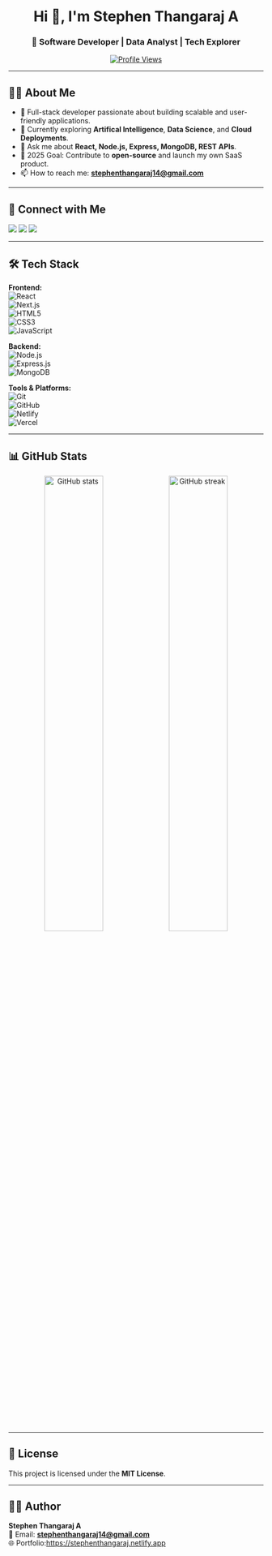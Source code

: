 <h1 align="center">Hi 👋, I'm Stephen Thangaraj A</h1>
<h3 align="center">🚀 Software Developer | Data Analyst | Tech Explorer</h3>

<p align="center">
  <a href="https://github.com/StephenThangarajA">
    <img src="https://komarev.com/ghpvc/?username=StephenThangarajA&label=Profile%20views&color=0e75b6&style=flat" alt="Profile Views" />
  </a>
</p>

---

## 🧑‍💻 About Me

- 💼 Full-stack developer passionate about building scalable and user-friendly applications.
- 🌱 Currently exploring **Artifical Intelligence**, **Data Science**, and **Cloud Deployments**.
- 💬 Ask me about **React, Node.js, Express, MongoDB, REST APIs**.
- 🎯 2025 Goal: Contribute to **open-source** and launch my own SaaS product.
- 📫 How to reach me: **stephenthangaraj14@gmail.com**

---

## 🔗 Connect with Me

<p align="left">
<a href="mailto:stephenthangaraj14@gmail.com"><img src="https://img.shields.io/badge/Email-D14836?style=for-the-badge&logo=gmail&logoColor=white"></a>
<a href="https://linkedin.com/in/your-linkedin"><img src="https://img.shields.io/badge/LinkedIn-0077B5?style=for-the-badge&logo=linkedin&logoColor=white"></a>
<a href="https://stephenthangaraj.netlify.app"><img src="https://img.shields.io/badge/Portfolio-000000?style=for-the-badge&logo=vercel&logoColor=white"></a>
</p>

---

## 🛠 Tech Stack

**Frontend:**  
![React](https://img.shields.io/badge/-React-20232A?style=for-the-badge&logo=react&logoColor=61DAFB)  
![Next.js](https://img.shields.io/badge/-Next.js-000000?style=for-the-badge&logo=next.js&logoColor=white)  
![HTML5](https://img.shields.io/badge/-HTML5-E34F26?style=for-the-badge&logo=html5&logoColor=white)  
![CSS3](https://img.shields.io/badge/-CSS3-1572B6?style=for-the-badge&logo=css3&logoColor=white)  
![JavaScript](https://img.shields.io/badge/-JavaScript-F7E017?style=for-the-badge&logo=javascript&logoColor=black)

**Backend:**  
![Node.js](https://img.shields.io/badge/-Node.js-43853D?style=for-the-badge&logo=node.js&logoColor=white)  
![Express.js](https://img.shields.io/badge/-Express.js-000000?style=for-the-badge&logo=express&logoColor=white)  
![MongoDB](https://img.shields.io/badge/-MongoDB-4EA94B?style=for-the-badge&logo=mongodb&logoColor=white)  

**Tools & Platforms:**  
![Git](https://img.shields.io/badge/-Git-F05032?style=for-the-badge&logo=git&logoColor=white)  
![GitHub](https://img.shields.io/badge/-GitHub-181717?style=for-the-badge&logo=github&logoColor=white)  
![Netlify](https://img.shields.io/badge/-Netlify-00C7B7?style=for-the-badge&logo=netlify&logoColor=white)  
![Vercel](https://img.shields.io/badge/-Vercel-000000?style=for-the-badge&logo=vercel&logoColor=white)  

---

## 📊 GitHub Stats

<p align="center">
  <img src="https://github-readme-stats.vercel.app/api?username=StephenThangarajA&show_icons=true&theme=tokyonight" alt="GitHub stats" width="48%">
  <img src="https://github-readme-streak-stats.herokuapp.com/?user=StephenThangarajA&theme=tokyonight" alt="GitHub streak" width="48%">
</p>

---

## 📄 License

This project is licensed under the **MIT License**.

---

## 👨‍💻 Author

**Stephen Thangaraj A**  
📧 Email: **stephenthangaraj14@gmail.com**  
🌐 Portfolio:https://stephenthangaraj.netlify.app

